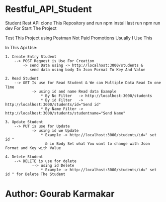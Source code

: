 # Restful_API_Student
Student Rest API 
clone This Repository and run npm install last run npm run dev For Start The Project

Test This Project using Postman Not Paid Promotions Usually I Use This 

In This Api Use: 

    1. Create Entry Student
        --> POST Request is Use For Creation
            -> send Data using -> http://localhost:3000/students & 
               send data using body In Json Format To Key And Value
        
    2. Read Student
        --> GET Is use for Read Student & We can Multiple Data Read In one Time
                -> using id and name Read data Example
                    * By No Filter   -> http://localhost:3000/students
                    * By id Filter   -> http://localhost:3000/students/id="Send id"
                    * By Name Filter -> http://localhost:3000/students/studentname="Send Name"
                    
    3. Update Student
        --> PUT is use for Update
                -> using id we Update
                    * Example -> http://localhost:3000/students/id=" set id " 
                      & in Body Set what You want to change with Json Format and Key with Value
                  
    4. Delete Student
        --> DELETE is use for delete
                --> using id Delete
                    * Example -> http://localhost:3000/students/id=" set id " for Delete The Student
    
  # Author: Gourab Karmakar

